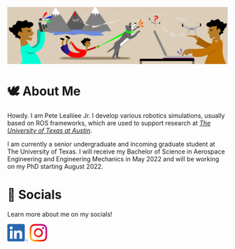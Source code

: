 ![_Pete Lealiiee Banner_](https://github.com/PeteLealiieeJ/PeteLealiieeJ/blob/main/images/gitbanner.jpeg?raw=true)

# 🕊 About Me

Howdy. I am Pete Lealiiee Jr. I develop various robotics simulations, usually based on ROS frameworks, which are used to support research at [_The University of Texas at Austin_](https://www.ae.utexas.edu/research/controls-autonomy-robotics). 

I am currently a senior undergraduate and incoming graduate student at The University of Texas. I will receive my Bachelor of Science in Aerospace Engineering and Engineering Mechanics in May 2022 and will be working on my PhD starting August 2022.

# 🦭 Socials 

Learn more about me on my socials!

[<img src="https://github.com/PeteLealiieeJ/PeteLealiieeJ/blob/main/images/linkedIn.png?raw=true" height="40em" align="center" alt="Check out PeteLealiieeJ on LinkedIn" title="Check out PeteLealiieeJ on LinkedIn"/>](https://www.linkedin.com/in/PeteLealiieeJ/)
[<img src="https://github.com/PeteLealiieeJ/PeteLealiieeJ/blob/main/images/instagram.png?raw=true" height="40em" align="center" alt="Check out PeteLealiieeJ on Instagram" title="Check out PeteLealiieeJ on Instagram"/>](https://www.instagram.com/petelealiieejr/)


